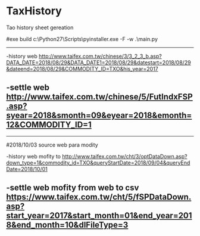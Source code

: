 # TaxHistory
Tao history sheet gereation

#exe build
c:\Python27\Scripts\pyinstaller.exe -F -w .\main.py

--------------------------------------
-history web
http://www.taifex.com.tw/chinese/3/3_2_3_b.asp?DATA_DATE=2018/08/29&DATA_DATE1=2018/08/29&datestart=2018/08/29&dateend=2018/08/29&COMMODITY_ID=TXO&his_year=2017

-settle web
http://www.taifex.com.tw/chinese/5/FutIndxFSP.asp?syear=2018&smonth=09&eyear=2018&emonth=12&COMMODITY_ID=1
--------------------------------------

------------------------------------
#2018/10/03 source web para modity

-history web mofity to 
http://www.taifex.com.tw/cht/3/optDataDown.asp?down_type=1&commodity_id=TXO&queryStartDate=2018/09/04&queryEndDate=2018/10/01

-settle web mofity from web to csv
https://www.taifex.com.tw/cht/5/fSPDataDown.asp?start_year=2017&start_month=01&end_year=2018&end_month=10&dlFileType=3
------------------------------------

